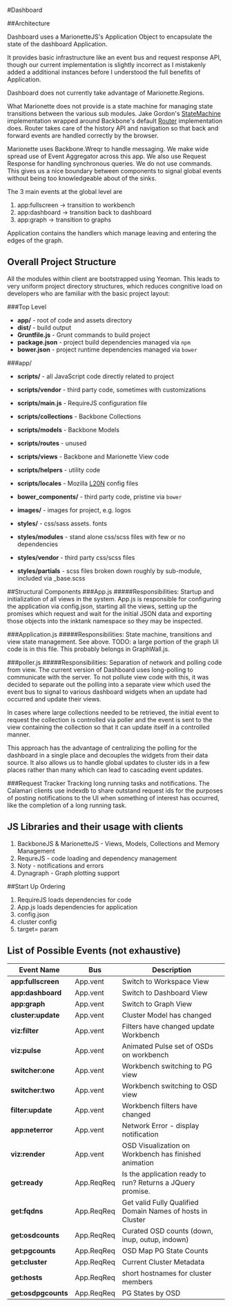 #Dashboard

##Architecture

Dashboard uses a MarionetteJS's Application Object to encapsulate the state of the dashboard Application.

It provides basic infrastructure like an event bus and request response API, though our current implementation is slightly incorrect as I mistakenly added a additional instances before I understood the full benefits of Application.

Dashboard does not currently take advantage of Marionette.Regions.

What Marionette does not provide is a state machine for managing state transitions between the various sub modules. Jake Gordon's [StateMachine](https://github.com/jakesgordon/javascript-state-machine) implementation wrapped around Backbone's default [Router](http://backbonejs.org/#Router) implementation does. Router takes care of the history API and navigation so that back and forward events are handled correctly by the browser.

Marionette uses Backbone.Wreqr to handle messaging. We make wide spread use of Event Aggregator across this app. We also use Request Response for handling synchronous queries. We do not use commands. This gives us a nice boundary between components to signal global events without being too knowledgeable about of the sinks.

The 3 main events at the global level are

1. app:fullscreen -> transition to workbench
2. app:dashboard -> transition back to dashboard
3. app:graph -> transition to graphs

Application contains the handlers which manage leaving and entering the edges of the graph.


## Overall Project Structure
All the modules within client are bootstrapped using Yeoman. This leads to very uniform project directory structures, which reduces congnitive load on developers who are familiar with the basic project layout:

###Top Level
 * **app/** - root of code and assets directory
 * **dist/** - build output
 * **Gruntfile.js** - Grunt commands to build project
 * **package.json** - project build dependencies managed via `npm`
 * **bower.json** - project runtime dependencies managed via `bower`
 
###app/
 * **scripts/** - all JavaScript code directly related to project
 * **scripts/vendor** - third party code, sometimes with customizations
 * **scripts/main.js** - RequireJS configuration file
 * **scripts/collections** - Backbone Collections
 * **scripts/models** - Backbone Models
 * **scripts/routes** - unused
 * **scripts/views** - Backbone and Marionette View code
 * **scripts/helpers** - utility code
 * **scripts/locales** - Mozilla [L20N](http://l20n.org) config files
 
 * **bower_components/** - third party code, pristine via `bower`
 * **images/** - images for project, e.g. logos
 * **styles/** - css/sass assets. fonts
 * **styles/modules** - stand alone css/scss files with few or no dependencies
 * **styles/vendor** - third party css/scss files
 * **styles/partials** - scss files broken down roughly by sub-module, included via _base.scss

##Structural Components
###App.js
#####Responsibilities:
Startup and initialization of all views in the system. App.js is responsible for configuring the application via config.json, starting all the views, setting up the promises which request and wait for the initial JSON data and exporting those objects into the inktank namespace so they may be inspected.
   
###Application.js
#####Responsibilities:
State machine, transitions and view state management. See above. TODO: a large portion of the graph UI code is in this file. This probably belongs in GraphWall.js.

###poller.js
#####Responsibilities:
Separation of network and polling code from view. The current version of Dashboard uses long-polling to communicate with the server. To not pollute view code with this, it was decided to separate out the polling into a separate view which used the event bus to signal to various dashboard widgets when an update had occurred and update their views.

In cases where large collections needed to be retrieved, the initial event to request the collection is controlled via poller and the event is sent to the view containing the collection so that it can update itself in a controlled manner.

This approach has the advantage of centralizing the polling for the dashboard in a single place and decouples the widgets from their data source. It also allows us to handle global updates to cluster ids in a few places rather than many which can lead to cascading event updates.

###Request Tracker
Tracking long running tasks and notifications. The Calamari clients use indexdb to share outstand request ids for the purposes of posting notifications to the UI when something of interest has occurred, like the completion of a long running task.

## JS Libraries and their usage with clients
1. BackboneJS & MarionetteJS - Views, Models, Collections and Memory Management
2. RequreJS - code loading and dependency management
3. Noty - notifications and errors
4. Dynagraph - Graph plotting support

##Start Up Ordering

1. RequireJS loads dependencies for code
2. App.js loads dependencies for application
3. config.json
4. cluster config
5. target= param

## List of Possible Events (not exhaustive)

|Event Name|Bus|Description|
|------|-----|-----------|
|**app:fullscreen**|App.vent|Switch to Workspace View|
|**app:dashboard**|App.vent|Switch to Dashboard View|
|**app:graph**|App.vent|Switch to Graph View|
|**cluster:update**|App.vent|Cluster Model has changed|
|**viz:filter**|App.vent|Filters have changed update Workbench|
|**viz:pulse**|App.vent|Animated Pulse set of OSDs on workbench|
|**switcher:one**|App.vent|Workbench switching to PG view|
|**switcher:two**|App.vent|Workbench switching to OSD view|
|**filter:update**|App.vent|Workbench filters have changed|
|**app:neterror**|App.vent|Network Error - display notification|
|**viz:render**|App.vent|OSD Visualization on Workbench has finished animation|
|**get:ready**|App.ReqReq|Is the application ready to run? Returns a JQuery promise.|
|**get:fqdns**|App.ReqReq|Get valid Fully Qualified Domain Names of hosts in Cluster|
|**get:osdcounts**|App.ReqReq|Curated OSD counts (down, inup, outup, indown)|
|**get:pgcounts**|App.ReqReq|OSD Map PG State Counts|
|**get:cluster**|App.ReqReq|Current Cluster Metadata|
|**get:hosts**|App.ReqReq|short hostnames for cluster members|
|**get:osdpgcounts**|App.ReqReq|PG States by OSD|
